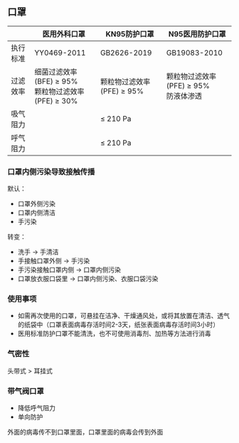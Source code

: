 ## 口罩

| | 医用外科口罩 | KN95防护口罩 | N95医用防护口罩 |
| --- | --- | --- | --- |
| 执行标准 | YY0469-2011 | GB2626-2019 | GB19083-2010 |
| 过滤效率 | 细菌过滤效率(BFE) ≥ 95%<br>颗粒物过滤效率(PFE) ≥ 30% | 颗粒物过滤效率(PFE) ≥ 95% | 颗粒物过滤效率(PFE) ≥ 95%<br>防液体渗透 |
| 吸气阻力 | | ≤ 210 Pa | |
| 呼气阻力 | | ≤ 210 Pa | |

### 口罩内侧污染导致接触传播

默认：

- 口罩外侧污染
- 口罩内侧清洁
- 手污染

转变：

- 洗手 → 手清洁
- 手接触口罩外侧 → 手污染
- 手污染接触口罩内侧 → 口罩内侧污染
- 口罩放衣服口袋里 → 口罩内侧污染、衣服口袋污染

### 使用事项

- 如需再次使用的口罩，可悬挂在洁净、干燥通风处，或将其放置在清洁、透气的纸袋中（口罩表面病毒存活时间2-3天，纸张表面病毒存活时间3小时）
- 医用标准防护口罩不能清洗，也不可使用消毒剂、加热等方法进行消毒

### 气密性

头带式 > 耳挂式

### 带气阀口罩

- 降低呼气阻力
- 单向防护

外面的病毒传不到口罩里面，口罩里面的病毒会传到外面
